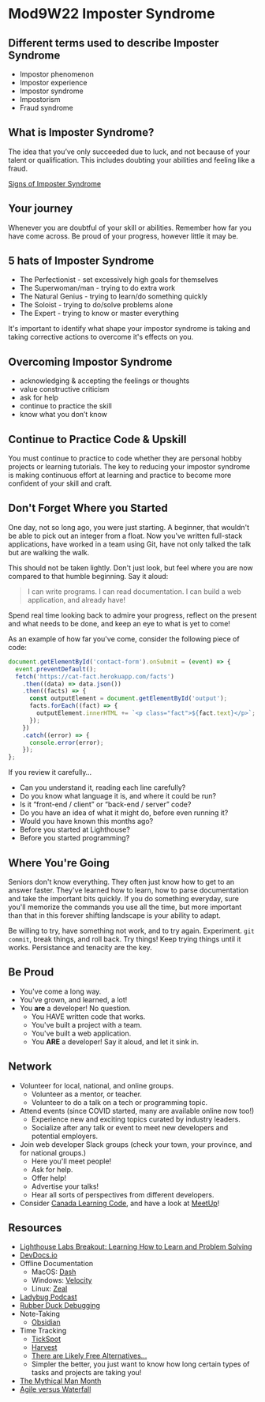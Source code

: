 # Mod9W22 Imposter Syndrome

## Different terms used to describe Imposter Syndrome

- Impostor phenomenon
- Impostor experience
- Impostor syndrome
- Impostorism
- Fraud syndrome

## What is Imposter Syndrome?

The idea that you’ve only succeeded due to luck, and not because of your talent or qualification.
This includes doubting your abilities and feeling like a fraud.

[Signs of Imposter Syndrome](https://www.verywellhealth.com/imposter-syndrome-5089237)

## Your journey

Whenever you are doubtful of your skill or abilities. Remember how far you have come across. Be proud of your progress, however little it may be.

## 5 hats of Imposter Syndrome

- The Perfectionist - set excessively high goals for themselves
- The Superwoman/man - trying to do extra work
- The Natural Genius - trying to learn/do something quickly
- The Soloist - trying to do/solve problems alone
- The Expert - trying to know or master everything

It's important to identify what shape your impostor syndrome is taking
and taking corrective actions to overcome it's effects on you.

## Overcoming Impostor Syndrome

- acknowledging & accepting the feelings or thoughts
- value constructive criticism
- ask for help
- continue to practice the skill
- know what you don’t know

## Continue to Practice Code & Upskill

You must continue to practice to code whether they are personal hobby projects or learning tutorials. The key to reducing your impostor syndrome is making continuous effort at learning and practice to become more confident of your skill and craft.

## Don't Forget Where you Started

One day, not so long ago, you were just starting. A beginner, that wouldn't be able to pick out an integer from a float. Now you've written full-stack applications, have worked in a team using Git, have not only talked the talk but are walking the walk.

This should not be taken lightly. Don't just look, but feel where you are now compared to that humble beginning. Say it aloud:

> I can write programs. I can read documentation. I can build a web application, and already have!

Spend real time looking back to admire your progress, reflect on the present and what needs to be done, and keep an eye to what is yet to come!

As an example of how far you've come, consider the following piece of code:

```javascript
document.getElementById('contact-form').onSubmit = (event) => {
  event.preventDefault();
  fetch('https://cat-fact.herokuapp.com/facts')
    .then((data) => data.json())
    .then((facts) => {
      const outputElement = document.getElementById('output');
      facts.forEach((fact) => {
        outputElement.innerHTML += `<p class="fact">${fact.text}</p>`;
      });
    })
    .catch((error) => {
      console.error(error);
    });
};
```

If you review it carefully…

- Can you understand it, reading each line carefully?
- Do you know what language it is, and where it could be run?
- Is it “front-end / client” or “back-end / server” code?
- Do you have an idea of what it might do, before even running it?
- Would you have known this months ago?
- Before you started at Lighthouse?
- Before you started programming?

## Where You're Going

Seniors don't know everything. They often just know how to get to an answer faster. They've learned how to learn, how to parse documentation and take the important bits quickly. If you do something everyday, sure you'll memorize the commands you use all the time, but more important than that in this forever shifting landscape is your ability to adapt.

Be willing to try, have something not work, and to try again. Experiment. `git commit`, break things, and roll back. Try things! Keep trying things until it works. Persistance and tenacity are the key.

## Be Proud

- You've come a long way.
- You've grown, and learned, a lot!
- You **are** a developer! No question.
  - You HAVE written code that works.
  - You've built a project with a team.
  - You've built a web application.
  - You **ARE** a developer! Say it aloud, and let it sink in.

## Network

- Volunteer for local, national, and online groups.
  - Volunteer as a mentor, or teacher.
  - Volunteer to do a talk on a tech or programming topic.
- Attend events (since COVID started, many are available online now too!)
  - Experience new and exciting topics curated by industry leaders.
  - Socialize after any talk or event to meet new developers and potential employers.
- Join web developer Slack groups (check your town, your province, and for national groups.)
  - Here you'll meet people!
  - Ask for help.
  - Offer help!
  - Advertise your talks!
  - Hear all sorts of perspectives from different developers.
- Consider [Canada Learning Code](https://www.canadalearningcode.ca/volunteer/), and have a look at [MeetUp](https://www.meetup.com/find/?keywords=web%20development&source=EVENTS)!

## Resources

- [Lighthouse Labs Breakout: Learning How to Learn and Problem Solving](https://github.com/WarrenUhrich/lighthouse-labs-learning-how-to-learn-and-problem-solving-breakout/tree/2022.12.13-web-flex-all-cohorts)
- [DevDocs.io](https://devdocs.io/)
- Offline Documentation
  - MacOS: [Dash](https://kapeli.com/dash)
  - Windows: [Velocity](https://velocity.silverlakesoftware.com/)
  - Linux: [Zeal](https://zealdocs.org/)
- [Ladybug Podcast](https://www.ladybug.dev/)
- [Rubber Duck Debugging](https://rubberduckdebugging.com/)
- Note-Taking
  - [Obsidian](https://obsidian.md/)
- Time Tracking
  - [TickSpot](https://www.tickspot.com/)
  - [Harvest](https://www.getharvest.com/)
  - [There are Likely Free Alternatives...](https://www.goodfirms.co/blog/7-top-free-and-open-source-time-tracking-software)
  - Simpler the better, you just want to know how long certain types of tasks and projects are taking you!
- [The Mythical Man Month](https://en.wikipedia.org/wiki/The_Mythical_Man-Month)
- [Agile versus Waterfall](https://www.ibm.com/cloud/blog/agile-vs-waterfall)
